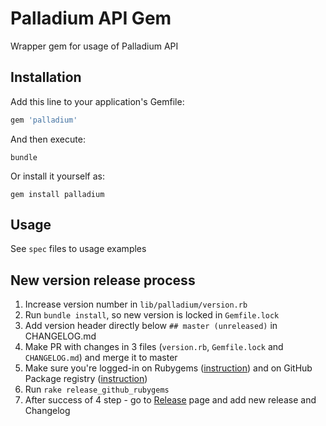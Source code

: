 # Palladium API Gem

Wrapper gem for usage of Palladium API

## Installation

Add this line to your application's Gemfile:

```ruby
gem 'palladium'
```

And then execute:

```shell script
bundle
```

Or install it yourself as:

```shell script
gem install palladium
```

## Usage

See `spec` files to usage examples

## New version release process

1. Increase version number in `lib/palladium/version.rb`
2. Run `bundle install`, so new version is locked in `Gemfile.lock`    
3. Add version header directly below `## master (unreleased)` in CHANGELOG.md
4. Make PR with changes in 3 files (`version.rb`, `Gemfile.lock` and `CHANGELOG.md`)
   and merge it to master   
5. Make sure you're logged-in on Rubygems ([instruction](https://guides.rubygems.org/publishing/#publishing-to-rubygemsorg))
   and on GitHub Package registry ([instruction](https://docs.github.com/en/packages/guides/configuring-rubygems-for-use-with-github-packages#authenticating-with-a-personal-access-token))
6. Run `rake release_github_rubygems`
7. After success of 4 step - go to [Release](https://github.com/flaminestone/palladium/releases)
   page and add new release and Changelog
